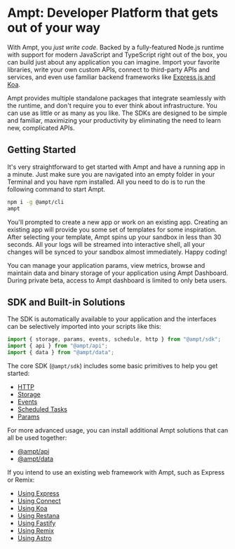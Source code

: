 
# Ampt: Developer Platform that gets out of your way

With Ampt, you _just write code_. Backed by a fully-featured Node.js runtime with support for modern JavaScript and TypeScript right out of the box, you can build just about any application you can imagine. Import your favorite libraries, write your own custom APIs, connect to third-party APIs and services, and even use familiar backend frameworks like [Express.js and Koa](/docs/building-blocks/http-request-handling#integrating-with-node-based-web-frameworks).

Ampt provides multiple standalone packages that integrate seamlessly with the runtime, and don't require you to ever think about infrastructure. You can use as little or as many as you like. The SDKs are designed to be simple and familiar, maximizing your productivity by eliminating the need to learn new, complicated APIs.

## Getting Started 

It's very straightforward to get started with Ampt and have a running app in a minute. Just make sure you are navigated into an empty folder in your Terminal and you have npm installed. All you need to do is to run the following command to start Ampt.

```bash
npm i -g @ampt/cli
ampt
```

You'll prompted to create a new app or work on an existing app. Creating an existing app will provide you some set of templates for some inspiration. After selecting your template, Ampt spins up your sandbox in less than 30 seconds. All your logs will be streamed into interactive shell, all your changes will be synced to your sandbox almost immediately. Happy coding! 

You can manage your application params, view metrics, browse and maintain data and binary storage of your application using Ampt Dashboard. During private beta, access to Ampt dashboard is limited to only beta users. 

## SDK and Built-in Solutions

The SDK is automatically available to your application and the interfaces can be selectively imported into your scripts like this:

```javascript
import { storage, params, events, schedule, http } from "@ampt/sdk";
import { api } from "@ampt/api";
import { data } from "@ampt/data";
```

The core SDK (`@ampt/sdk`) includes some basic primitives to help you get started:

- [HTTP](/docs/building-blocks/http-request-handling) 
- [Storage](/docs/building-blocks/storage)
- [Events](/docs/building-blocks/events)
- [Scheduled Tasks](/docs/building-blocks/scheduled-tasks)
- [Params](/docs/building-blocks/params)

For more advanced usage, you can install additional Ampt solutions that can all be used together:

- [@ampt/api](/docs/building-blocks/api)
- [@ampt/data](/docs/building-blocks/data)

If you intend to use an existing web framework with Ampt, such as Express or Remix:

- [Using Express](/docs/building-blocks/http-request-handling#express.js)
- [Using Connect](/docs/building-blocks/http-request-handling#connect)
- [Using Koa](/docs/building-blocks/http-request-handling#koa)
- [Using Restana](/docs/building-blocks/http-request-handling#restana)
- [Using Fastify](/docs/building-blocks/http-request-handling#fastify)
- [Using Remix](/docs/building-blocks/frameworks/remix)
- [Using Astro](/docs/building-blocks/frameworks/astro)
